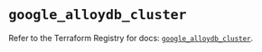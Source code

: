 # `google_alloydb_cluster`

Refer to the Terraform Registry for docs: [`google_alloydb_cluster`](https://registry.terraform.io/providers/hashicorp/google/6.36.1/docs/resources/alloydb_cluster).
